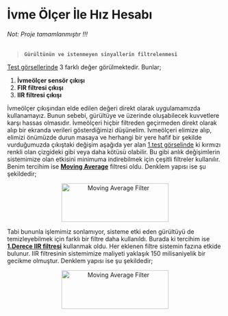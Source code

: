 # İvme Ölçer İle Hız Hesabı
<h6>Not: Proje tamamlanmıştır !!!</h6>

> **`Gürültünün ve istenmeyen sinyallerin filtrelenmesi`**
> 

[Test görsellerinde](#test-görselleri) 3 farklı değer görülmektedir. Bunlar;

1. **İvmeölçer sensör çıkışı**
2. **FIR filtresi çıkışı**
3. **IIR filtresi çıkışı**

İvmeölçer çıkışından elde edilen değeri direkt olarak uygulamamızda kullanamayız. Bunun sebebi, gürültüye ve üzerinde oluşabilecek kuvvetlere karşı hassas olmasıdır. İvmeölçeri hiçbir filtreden geçirmeden direkt olarak alıp bir ekranda verileri gösterdiğimizi düşünelim. İvmeölçeri elimize alıp, elimizi önümüzde durun masaya ve herhangi bir yere hafif bir şekilde vurduğumuzda çıkıştaki değişim aşağıda yer alan [1.test görselinde](#test-görselleri) ki kırmızı renkli olan çizgideki gibi veya daha kötüsü olabilir. Bu gibi anlık değişimlerin sistemimize olan etkisini minimuma indirebilmek için çeşitli filtreler kullanılır. Benim tercihim ise **<u>Moving Average</u>** filtresi oldu. Denklem yapısı ise şu şekildedir;

<p align="center">
<img width="250" height="90" src="https://user-images.githubusercontent.com/75426545/148693677-5623d430-a40f-4e25-9315-3f36b240ff7c.png" alt="Moving Average Filter">
</p>

Tabi bununla işlemimiz sonlamıyor, sisteme etki eden gürültüyü de temizleyebilmek için farklı bir filtre daha kullanıldı. Burada ki tercihim ise <u>**1.Derece IIR filtresi**</u> kullanmak oldu. Her eklenen filtre sistemin fazına etkide bulunur. IIR filtresinin sistemimize maliyeti yaklaşık 150 milisaniyelik bir gecikme olmuştur. Denklem yapısı ise şu şekildedir;

<p align="center">
<img width="250" height="90" src="https://user-images.githubusercontent.com/75426545/148693861-364641db-2540-4a90-9c01-9e3502e9eb31.gif" alt="Moving Average Filter">
</p>
